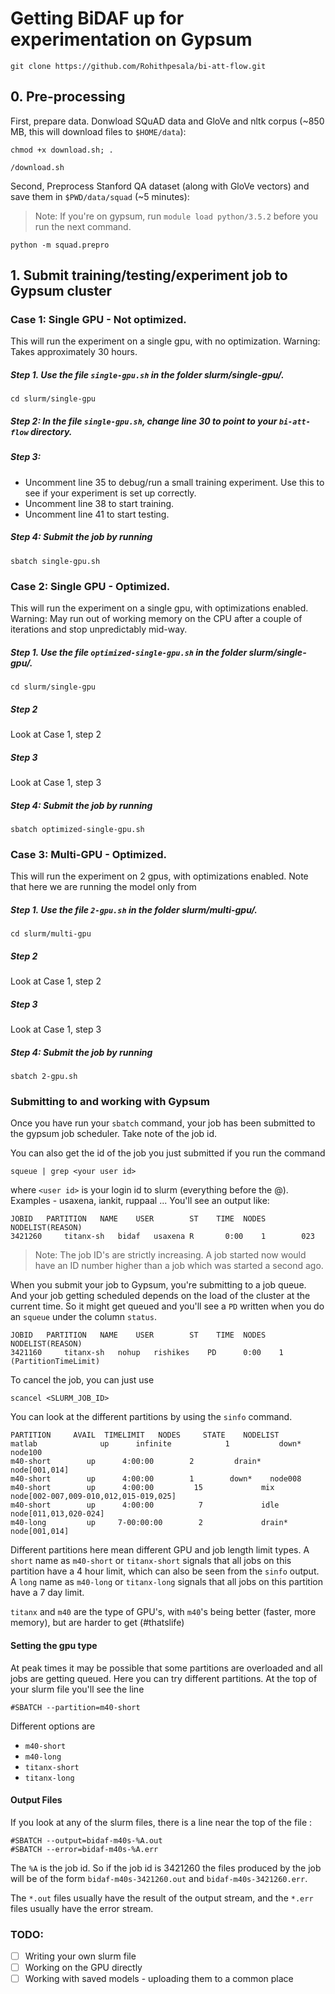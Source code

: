 # Getting BiDAF up for experimentation on Gypsum

```
git clone https://github.com/Rohithpesala/bi-att-flow.git
```

## 0. Pre-processing
First, prepare data. Donwload SQuAD data and GloVe and nltk corpus
(~850 MB, this will download files to `$HOME/data`):
```
chmod +x download.sh; .
```
```
/download.sh
```

Second, Preprocess Stanford QA dataset (along with GloVe vectors) and save them in `$PWD/data/squad` (~5 minutes):
> Note: If you're on gypsum, run `module load python/3.5.2` before you run the next command.
```
python -m squad.prepro
```

## 1. Submit training/testing/experiment job to Gypsum cluster

### Case 1: Single GPU - Not optimized.
This will run the experiment on a single gpu, with no optimization. Warning: Takes approximately 30 hours.

##### Step 1. Use the file `single-gpu.sh` in the folder slurm/single-gpu/.
```
cd slurm/single-gpu
```
##### Step 2: In the file `single-gpu.sh`, change line 30 to point to your `bi-att-flow` directory.

##### Step 3:
 - Uncomment line 35 to debug/run a small training experiment. Use this to see if your experiment is set up correctly.
 - Uncomment line 38 to start training.
 - Uncomment line 41 to start testing.

##### Step 4: Submit the job by running
 ```
 sbatch single-gpu.sh
 ```

 ### Case 2: Single GPU - Optimized.
 This will run the experiment on a single gpu, with optimizations enabled. Warning: May run out of working memory on the CPU after a couple of iterations and stop unpredictably mid-way.

 ##### Step 1. Use the file `optimized-single-gpu.sh` in the folder slurm/single-gpu/.
```
cd slurm/single-gpu
```
##### Step 2
Look at Case 1, step 2

##### Step 3
Look at Case 1, step 3
 
##### Step 4: Submit the job by running
 ```
sbatch optimized-single-gpu.sh
```

### Case 3: Multi-GPU - Optimized.
This will run the experiment on 2 gpus, with optimizations enabled. Note that here we are running the model only from 

##### Step 1. Use the file `2-gpu.sh` in the folder slurm/multi-gpu/.
```
cd slurm/multi-gpu
  ```
  ##### Step 2
  Look at Case 1, step 2

  ##### Step 3
  Look at Case 1, step 3

  ##### Step 4: Submit the job by running
   ```
   sbatch 2-gpu.sh
   ```

### Submitting to and working with Gypsum
Once you have run your `sbatch` command, your job has been submitted to the gypsum job scheduler. 
Take note of the job id. 

You can also get the id of the job you just submitted if you run the command 
```
squeue | grep <your user id>
```
where `<user id>` is your login id to slurm (everything before the @). Examples - usaxena, iankit, ruppaal ...
You'll see an output like:
```
JOBID	PARTITION	NAME	USER 		ST	  TIME  NODES	NODELIST(REASON)
3421260 	titanx-sh	bidaf	usaxena	R		0:00	1		 023
``` 
 > Note: The job ID's are strictly increasing. A job started now would have an ID number higher than a job which was started a second ago.

 When you submit your job to Gypsum, you're submitting to a job queue. And your job getting scheduled depends on the load of the cluster at the current time. So it might get queued and you'll see a `PD` written when you do an `squeue` under the column `status`.

```
JOBID	PARTITION	NAME	USER 		ST	  TIME  NODES	NODELIST(REASON)
3421160 	titanx-sh	nohup	rishikes	PD		0:00	1		 (PartitionTimeLimit)
``` 

To cancel the job, you can just use 
```
scancel <SLURM_JOB_ID>
```

You can look at the different partitions by using the `sinfo` command. 

```
PARTITION     AVAIL  TIMELIMIT   NODES     STATE 	NODELIST
matlab          	up      infinite      		1  			down* 	node100
m40-short        up    	 4:00:00      	2 		  drain* 	  node[001,014]
m40-short        up    	 4:00:00      	1  		 down* 	  node008
m40-short        up      4:00:00     	 15    			mix 	    node[002-007,009-010,012,015-019,025]
m40-short        up      4:00:00      	  7   			idle 		node[011,013,020-024]
m40-long         up     7-00:00:00        2 			drain* 		node[001,014]
```

Different partitions here mean different GPU and job length limit types.
A `short` name as `m40-short` or `titanx-short` signals that all jobs on this partition have a 4 hour limit, which can also be seen from the `sinfo` output.
A `long` name as `m40-long` or `titanx-long` signals that all jobs on this partition have a 7 day limit.

`titanx` and `m40` are the type of GPU's, with `m40`'s being better (faster, more memory), but are harder to get (#thatslife)

#### Setting the gpu type
At peak times it may be possible that some partitions are overloaded and all jobs are getting queued. Here you can try different partitions. At the top of your slurm file you'll see the line 

```
#SBATCH --partition=m40-short
``` 
Different options are
- `m40-short`
- `m40-long`
- `titanx-short`
- `titanx-long`


#### Output Files 
If you look at any of the slurm files, there is a line near the top of the file :
```
#SBATCH --output=bidaf-m40s-%A.out
#SBATCH --error=bidaf-m40s-%A.err
```
The `%A` is the job id. So if the job id is 3421260 the files produced by the job will be of the form `bidaf-m40s-3421260.out` and `bidaf-m40s-3421260.err`. 

The `*.out` files usually have the result of the output stream, and the `*.err` files usually have the error stream. 

### TODO:
- [ ] Writing your own slurm file 
- [ ] Working on the GPU directly
- [ ] Working with saved models - uploading them to a common place 
